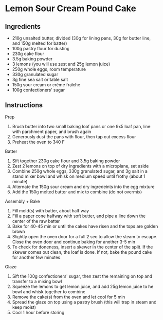 # Lemon Sour Cream Pound Cake

## Ingredients
- 210g unsalted butter, divided (30g for lining pans, 30g for butter line, and 150g melted for batter)
- 100g pastry flour for dusting
- 230g cake flour
- 3.5g baking powder
- 3 lemons (you will use zest and 25g lemon juice)
- 250g whole eggs, room temperature
- 330g granulated sugar
- 3g fine sea salt or table salt
- 150g sour cream or crème fraîche
- 100g confectioners' sugar

## Instructions
Prep
1. Brush butter into two small baking loaf pans or one 9x5 loaf pan, line with parchment paper, and brush again
1. Generously dust the pans with flour, then tap out excess flour
1. Preheat the oven to 340 F

Batter
1. Sift together 230g cake flour and 3.5g baking powder
1. Zest 2 lemons on top of dry ingredients with a microplane, set aside
1. Combine 250g whole eggs, 330g granulated sugar, and 3g salt in a stand mixer bowl and whisk on medium speed until frothy (about 1 minute)
1. Alternate the 150g sour cream and dry ingredeints into the egg mixture
1. Add the 150g melted butter and mix to combine (do not overmix)

Assembly + Bake
1. Fill mold(s) with batter, about half way
1. Fill a paper cone halfway with soft butter, and pipe a line down the center of the raw batter
1. Bake for 40-45 min or until the cakes have risen and the tops are golden brown
1. Slightly open the oven door for a full 2 sec to allow the steam to escape. Close the oven door and
continue baking for another 3-5 min
1. To check for doneness, insert a skewer in the center of the split. If the skewer comes out clean,
the loaf is done. If not, bake the pound cake for another few minutes

Glaze
1. Sift the 100g confectioners' sugar, then zest the remaining on top and transfer to a mixing bowl
1. Squeeze the lemons to get lemon juice, and add 25g lemon juice to he bowl and whisk together to combine
1. Remove the cake(s) from the oven and let cool for 5 min
1. Spread the glaze on top using a pastry brush (this will trap in steam and keep moist)
1. Cool 1 hour before storing
